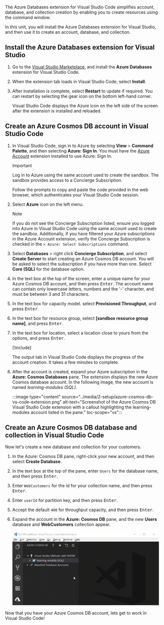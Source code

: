 The Azure Databases extension for Visual Studio Code simplifies account, database, and collection creation by enabling you to create resources using the command window.

In this unit, you will install the Azure Databases extension for Visual Studio, and then use it to create an account, database, and collection.

## Install the Azure Databases extension for Visual Studio

1. Go to the [Visual Studio Marketplace](https://marketplace.visualstudio.com/items?itemName=ms-azuretools.vscode-cosmosdb&azure-portal=true), and install the **Azure Databases** extension for Visual Studio Code.

1. When the extension tab loads in Visual Studio Code, select **Install**.

1. After installation is complete, select **Restart** to update if required.  You can restart by selecting the gear icon on the bottom left-hand corner.  

    Visual Studio Code displays the Azure icon on the left side of the screen after the extension is installed and reloaded.

## Create an Azure Cosmos DB account in Visual Studio Code

1. In Visual Studio Code, sign in to Azure by selecting **View** > **Command Palette**, and then selecting **Azure: Sign In**. You must have the [Azure Account](https://marketplace.visualstudio.com/items?itemName=ms-vscode.azure-account&azure-portal=true) extension installed to use Azure: Sign In.

    > [!IMPORTANT]
    > Log in to Azure using the same account used to create the sandbox. The sandbox provides access to a Concierge Subscription.

    Follow the prompts to copy and paste the code provided in the web browser, which authenticates your Visual Studio Code session.

1. Select **Azure** icon on the left menu.

    > [!NOTE]
    > If you do not see the Concierge Subscription listed, ensure you logged into Azure in Visual Studio Code using the same account used to create the sandbox. Additionally, if you have filtered your Azure subscriptions in the Azure Account extension, verify the Concierge Subscription is checked in the `> Azure: Select Subscriptions` command.

1. Select **Databases** > right click **Concierge Subscription**, and select **Create Server** to start creating an Azure Cosmos DB account. You will be asked to select the subscription if you have more than one. Select **Core (SQL)** for the database option.

1. In the text box at the top of the screen, enter a unique name for your Azure Cosmos DB account, and then press <kbd>Enter</kbd>. The account name can contain only lowercase letters, numbers and the '-' character, and must be between 3 and 31 characters.

1. In the text box for capacity model. select **Provisioned Throughput**, and press <kbd>Enter</kbd>.

1. In the text box for resource group, select **<rgn>[sandbox resource group name]</rgn>**, and press <kbd>Enter</kbd>.

1. In the text box for location, select a location close to yours from the options, and press <kbd>Enter</kbd>.

    [!include[](../../../includes/azure-sandbox-regions-first-mention-note-friendly.md)]

    The output tab in Visual Studio Code displays the progress of the account creation. It takes a few minutes to complete.

1. After the account is created, expand your Azure subscription in the **Azure: Cosmos Databases** pane. The extension displays the new Azure Cosmos database account. In the following image, the new account is named *learning-modules (SQL)*.

    :::image type="content" source="../media/2-setup/azure-cosmos-db-vs-code-extension.png" alt-text="Screenshot of the Azure Cosmos DB Visual Studio Code extension with a callout highlighting the learning-modules account listed in the pane." loc-scope="vs":::

## Create an Azure Cosmos DB database and collection in Visual Studio Code

Now let's create a new database and collection for your customers.

1. In the Azure: Cosmos DB pane, right-click your new account, and then select **Create Database**.

1. In the text box at the top of the pane, enter `Users` for the database name, and then press <kbd>Enter</kbd>.

1. Enter `WebCustomers` for the id for your collection name, and then press <kbd>Enter</kbd>.

1. Enter `userId` for partition key, and then press <kbd>Enter</kbd>.

1. Accept the default `400` for throughput capacity, and then press <kbd>Enter</kbd>.

1. Expand the account in the **Azure: Cosmos DB** pane, and the new **Users** database and **WebCustomers** collection appear.

    ![Animation showing the above instructions run through the Azure Cosmos DB extension in Visual Studio Code.](../media/2-setup/vs-code-azure-cosmos-db-extension.gif)

Now that you have your Azure Cosmos DB account, lets get to work in Visual Studio Code!
